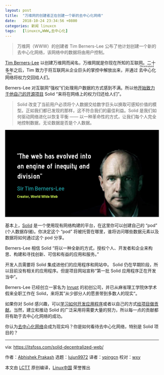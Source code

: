 ```yaml
---
layout: post
title:	"万维网的创建者正在创建一个新的去中心化网络"
date:	2018-10-24 23:34:56 +0800 
categories:	新闻 linuxcn 
tags:	[linuxcn,WWW,去中心化]
---
```




> 
> 万维网（WWW）的创建者 Tim Berners-Lee 公布了他计划创建一个新的去中心化网络，该网络中的数据将由用户控制。
> 
> 
> 


[Tim Berners-Lee](https://en.wikipedia.org/wiki/Tim_Berners-Lee) 以创建万维网而闻名，万维网就是你现在所知的互联网。二十多年之后，Tim 致力于将互联网从企业巨头的掌控中解放出来，并通过<ruby> 去中心化网络 <rt>  Decentralized Web </rt></ruby>将权力交回给人们。


Berners-Lee 对互联网“强权”们处理用户数据的方式感到不满。所以他[开始致力于他自己的开源项目](https://medium.com/@timberners_lee/one-small-step-for-the-web-87f92217d085) Solid “来将在网络上的权力归还给人们”。



> 
> Solid 改变了当前用户必须将个人数据交给数字巨头以换取可感知价值的模型。正如我们都已发现的那样，这不符合我们的最佳利益。Solid 是我们如何驱动网络进化以恢复平衡 —— 以一种革命性的方式，让我们每个人完全地控制数据，无论数据是否是个人数据。
> 
> 
> 


![Tim Berners-Lee is creating a decentralized web with open source project Solid](/Asserts/Images/album/201810/24/233504e8jyvyv3jq3dk0dd.jpg)


基本上，[Solid](https://solid.inrupt.com/) 是一个使用现有网络构建的平台，在这里你可以创建自己的 “pod” (个人数据存储)。你决定这个 “pod” 将被托管在哪里，谁将访问哪些数据元素以及数据将如何通过这个 pod 分享。


Berners-Lee 相信 Solid “将以一种全新的方式，授权个人、开发者和企业来构思、构建和寻找创新、可信和有益的应用和服务。”


开发人员需要将 Solid 集成进他们的应用程序和网站中。 Solid 仍在早期阶段，所以目前没有相关的应用程序。但是项目网站宣称“第一批 Solid 应用程序正在开发当中”。


Berners-Lee 已经创立一家名为 [Inrupt](https://www.inrupt.com/) 的初创公司，并已从麻省理工学院休学术假来全职工作在 Solid，来将其”从少部分人的愿景带到多数人的现实“。


如果你对 Solid 感兴趣，可以[学习如何开发应用程序](https://solid.inrupt.com/docs/getting-started)或者以自己的方式[给项目做贡献](https://solid.inrupt.com/community)。当然，建立和推动 Solid 的广泛采用将需要大量的努力，所以每一点的贡献都将有助于去中心化网络的成功。


你认为[去中心化网络](https://tech.co/decentralized-internet-guide-2018-02)会成为现实吗？你是如何看待去中心化网络，特别是 Solid 项目的？




---


via: <https://itsfoss.com/solid-decentralized-web/>


作者：[Abhishek Prakash](https://itsfoss.com/author/abhishek/) 选题：[lujun9972](https://github.com/lujun9972) 译者：[ypingcn](https://github.com/ypingcn) 校对：[wxy](https://github.com/wxy)


本文由 [LCTT](https://github.com/LCTT/TranslateProject) 原创编译，[Linux中国](https://linux.cn/) 荣誉推出
